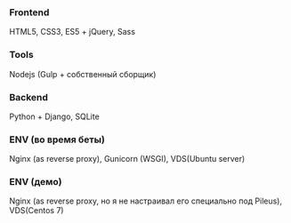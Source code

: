 ### Frontend
HTML5, CSS3, ES5 + jQuery, Sass

### Tools
Nodejs (Gulp + собственный сборщик)

### Backend
Python + Django, SQLite

### ENV (во время беты)
Nginx (as reverse proxy), Gunicorn (WSGI), VDS(Ubuntu server)

### ENV (демо)
Nginx (as reverse proxy, но я не настраивал его специально под Pileus), VDS(Centos 7)